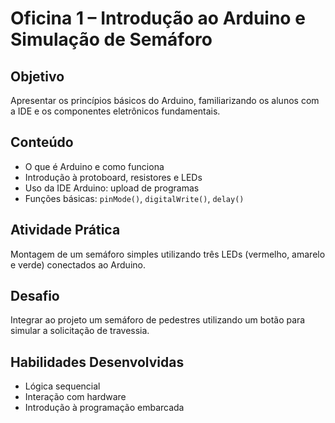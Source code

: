 # Oficina 1 – Introdução ao Arduino e Simulação de Semáforo

## Objetivo
Apresentar os princípios básicos do Arduino, familiarizando os alunos com a IDE e os componentes eletrônicos fundamentais.

## Conteúdo
- O que é Arduino e como funciona
- Introdução à protoboard, resistores e LEDs
- Uso da IDE Arduino: upload de programas
- Funções básicas: `pinMode()`, `digitalWrite()`, `delay()`

## Atividade Prática
Montagem de um semáforo simples utilizando três LEDs (vermelho, amarelo e verde) conectados ao Arduino.

## Desafio
Integrar ao projeto um semáforo de pedestres utilizando um botão para simular a solicitação de travessia.

## Habilidades Desenvolvidas
- Lógica sequencial
- Interação com hardware
- Introdução à programação embarcada
